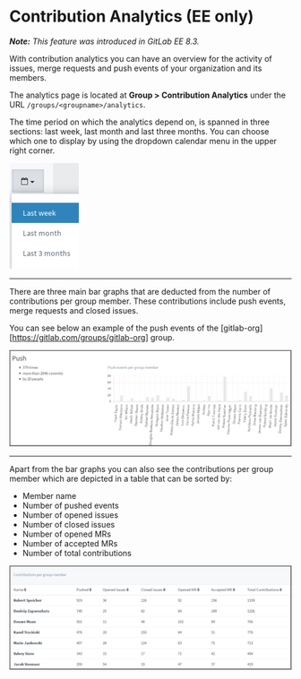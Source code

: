 # Contribution Analytics (EE only)

_**Note:** This feature was introduced in GitLab EE 8.3._

With contribution analytics you can have an overview for the activity of
issues, merge requests and push events of your organization and its members.

The analytics page is located at **Group > Contribution Analytics**
under the URL `/groups/<groupname>/analytics`.

The time period on which the analytics depend on, is spanned in three sections:
last week, last month and last three months. You can choose which one to
display by using the dropdown calendar menu in the upper right corner.

![Contribution analytics choose period](img/group_stats_cal.png)

---

There are three main bar graphs that are deducted from the number of
contributions per group member. These contributions include push events, merge
requests and closed issues.

You can see below an example of the push events of the
[gitlab-org][https://gitlab.com/groups/gitlab-org] group.

![Contribution analytics bar graphs](img/group_stats_graph.png)

---

Apart from the bar graphs you can also see the contributions per group member
which are depicted in a table that can be sorted by:

* Member name
* Number of pushed events
* Number of opened issues
* Number of closed issues
* Number of opened MRs
* Number of accepted MRs
* Number of total contributions

![Contribution analytics contributions table](img/group_stats_table.png)
